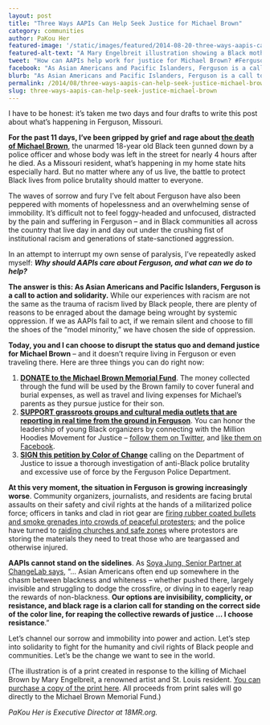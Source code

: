 ```yaml
---
layout: post
title: "Three Ways AAPIs Can Help Seek Justice for Michael Brown"
category: communities
author: PaKou Her
featured-image: '/static/images/featured/2014-08-20-three-ways-aapis-can-help-seek-justice-michael-bro.jpg'
featured-alt-text: "A Mary Engelbreit illustration showing a Black mother seated at a kitchen table, shedding a tear and holding her young son, who has his hands in the air. In front of them is a newspaper with the headline, 'Hands Up! Don't Shoot.' The text reads 'No one should have to teach their children this in the USA.'"
tweet: "How can AAPIs help work for justice for Michael Brown? #Ferguson "
facebook: "As Asian Americans and Pacific Islanders, Ferguson is a call to action and solidarity. While our experiences with racism are not the same as the trauma of racism lived by Black people, there are plenty of reasons to be enraged about the damage being wrought by institutional racism. If we as AAPIs fail to act, if we remain silent and choose to fill the shoes of the “model minority,” we have chosen the side of oppression."
blurb: "As Asian Americans and Pacific Islanders, Ferguson is a call to action and solidarity. While our experiences with racism are not the same as the trauma of racism lived by Black people, there are plenty of reasons to be enraged about the damage being wrought by institutional racism. If we as AAPIs fail to act, if we remain silent and choose to fill the shoes of the “model minority,” we have chosen the side of oppression."
permalink: /2014/08/three-ways-aapis-can-help-seek-justice-michael-brown.html
slug: three-ways-aapis-can-help-seek-justice-michael-brown
---
```


I have to be honest: it’s taken me two days and four drafts to write this post about what’s happening in Ferguson, Missouri.

__For the past 11 days, I’ve been gripped by grief and rage about [the death of Michael Brown](http://www.theguardian.com/world/2014/aug/12/ferguson-missouri-shooting-michael-brown-civil-rights-police-brutality)__, the unarmed 18-year old Black teen gunned down by a police officer and whose body was left in the street for nearly 4 hours after he died. As a Missouri resident, what’s happening in my home state hits especially hard. But no matter where any of us live, the battle to protect Black lives from police brutality should matter to everyone.

The waves of sorrow and fury I’ve felt about Ferguson have also been peppered with moments of hopelessness and an overwhelming sense of immobility. It’s difficult not to feel foggy-headed and unfocused, distracted by the pain and suffering in Ferguson – and in Black communities all across the country that live day in and day out under the crushing fist of institutional racism and generations of state-sanctioned aggression.

In an attempt to interrupt my own sense of paralysis, I’ve repeatedly asked myself: ___Why should AAPIs care about Ferguson, and what can we do to help?___

__The answer is this: As Asian Americans and Pacific Islanders, Ferguson is a call to action and solidarity.__ While our experiences with racism are not the same as the trauma of racism lived by Black people, there are plenty of reasons to be enraged about the damage being wrought by systemic oppression. If we as AAPIs fail to act, if we remain silent and choose to fill the shoes of the “model minority,” we have chosen the side of oppression.

__Today, you and I can choose to disrupt the status quo and demand justice for Michael Brown__ – and it doesn’t require living in Ferguson or even traveling there. Here are three things you can do right now:

1. __[DONATE to the Michael Brown Memorial Fund](http://www.gofundme.com/justiceformikebrown)__. The money collected through the fund will be used by the Brown family to cover funeral and burial expenses, as well as travel and living expenses for Michael’s parents as they pursue justice for their son.
2. __[SUPPORT grassroots groups and cultural media outlets that are reporting in real time from the ground in Ferguson](https://twitter.com/MillionHoodies)__. You can honor the leadership of young Black organizers by connecting with the Million Hoodies Movement for Justice – [follow them on Twitter](https://twitter.com/MillionHoodies), and [like them on Facebook](https://www.facebook.com/MillionHoodies).
3. __[SIGN this petition by Color of Change](http://act.colorofchange.org/sign/mike_brown/?source=18MR)__ calling on the Department of Justice to issue a thorough investigation of anti-Black police brutality and excessive use of force by the Ferguson Police Department. 
 
__At this very moment, the situation in Ferguson is growing increasingly worse__. Community organizers, journalists, and residents are facing brutal assaults on their safety and civil rights at the hands of a militarized police force; officers in tanks and clad in riot gear are [firing rubber coated bullets and smoke grenades into crowds of peaceful protesters](http://www.huffingtonpost.com/bill-quigley/ten-facts-about-police-vi_b_5688146.html); and the police have turned to [raiding churches and safe zones](http://www.huffingtonpost.com/2014/08/20/church-police-ferguson_n_5695732.html) where protestors are storing the materials they need to treat those who are teargassed and otherwise injured.

__AAPIs cannot stand on the sidelines__. As [Soya Jung, Senior Partner at ChangeLab says](http://www.racefiles.com/2014/08/20/why-ferguson-matters-to-asian-americans/), “... Asian Americans often end up somewhere in the chasm between blackness and whiteness – whether pushed there, largely invisible and struggling to dodge the crossfire, or diving in to eagerly reap the rewards of non-blackness. __Our options are invisibility, complicity, or resistance, and black rage is a clarion call for standing on the correct side of the color line, for reaping the collective rewards of justice … I choose resistance__.”

Let’s channel our sorrow and immobility into power and action. Let’s step into solidarity to fight for the humanity and civil rights of Black people and communities. Let’s be the change we want to see in the world.

(The illustration is of a print created in response to the killing of Michael Brown by Mary Engelbreit, a renowned artist and St. Louis resident. [You can purchase a copy of the print here](http://www.maryengelbreit.com/store/In-The-USA-Fine-Print.html). All proceeds from print sales will go directly to the Michael Brown Memorial Fund.)

_PaKou Her is Executive Director at 18MR.org._